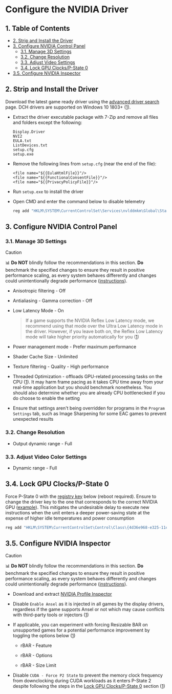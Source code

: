 # Configure the NVIDIA Driver

## 1. Table of Contents

- [2. Strip and Install the Driver](#2-strip-and-install-the-driver)
- [3. Configure NVIDIA Control Panel](#3-configure-nvidia-control-panel)
  - [3.1. Manage 3D Settings](#31-manage-3d-settings)
  - [3.2. Change Resolution](#32-change-resolution)
  - [3.3. Adjust Video  Settings](#33-adjust-video-color-settings)
  - [3.4. Lock GPU Clocks/P-State 0](#34-lock-gpu-clocksp-state-0)
- [3.5. Configure NVIDIA Inspector](#35-configure-nvidia-inspector)

## 2. Strip and Install the Driver

Download the latest game ready driver using the [advanced driver search](https://www.nvidia.com/download/find.aspx) page. DCH drivers are supported on Windows 10 1803+ ([1](https://nvidia.custhelp.com/app/answers/detail/a_id/4777/~/nvidia-dch%2Fstandard-display-drivers-for-windows-10-faq)).

- Extract the driver executable package with 7-Zip and remove all files and folders except the following:

    ```
    Display.Driver
    NVI2
    EULA.txt
    ListDevices.txt
    setup.cfg
    setup.exe
    ```

- Remove the following lines from ``setup.cfg`` (near the end of the file):

    ```
    <file name="${{EulaHtmlFile}}"/>
    <file name="${{FunctionalConsentFile}}"/>
    <file name="${{PrivacyPolicyFile}}"/>
    ```

- Run ``setup.exe`` to install the driver

- Open CMD and enter the command below to disable telemetry

    ```bat
    reg add "HKLM\SYSTEM\CurrentControlSet\Services\nvlddmkm\Global\Startup\SendTelemetryData" /t REG_DWORD /d "0" /f
    ```

## 3. Configure NVIDIA Control Panel

### 3.1. Manage 3D Settings

> [!CAUTION]
> 📊 **Do NOT** blindly follow the recommendations in this section. **Do** benchmark the specified changes to ensure they result in positive performance scaling, as every system behaves differently and changes could unintentionally degrade performance ([instructions](/README.md#3-benchmarking)).

- Anisotropic filtering - Off

- Antialiasing - Gamma correction - Off

- Low Latency Mode - On

    > If a game supports the NVIDIA Reflex Low Latency mode, we recommend using that mode over the Ultra Low Latency mode in the driver. However, if you leave both on, the Reflex Low Latency mode will take higher priority automatically for you ([1](https://www.nvidia.com/en-gb/geforce/news/reflex-low-latency-platform))

- Power management mode - Prefer maximum performance

- Shader Cache Size - Unlimited

- Texture filtering - Quality - High performance

- Threaded Optimization - offloads GPU-related processing tasks on the CPU ([1](https://tweakguides.pcgamingwiki.com/NVFORCE_8.html)). It may harm frame pacing as it takes CPU time away from your real-time application but you should benchmark nonetheless. You should also determine whether you are already CPU bottlenecked if you do choose to enable the setting

- Ensure that settings aren't being overridden for programs in the ``Program Settings`` tab, such as Image Sharpening for some EAC games to prevent unexpected results

### 3.2. Change Resolution

- Output dynamic range - Full

### 3.3. Adjust Video Color Settings

- Dynamic range - Full

## 3.4. Lock GPU Clocks/P-State 0

Force P-State 0 with the [registry key](https://github.com/djdallmann/GamingPCSetup/blob/master/CONTENT/RESEARCH/WINDRIVERS/README.md#q-is-there-a-registry-setting-that-can-force-your-display-adapter-to-remain-at-its-highest-performance-state-pstate-p0) below (reboot required). Ensure to change the driver key to the one that corresponds to the correct NVIDIA GPU ([example](/assets/images/find-driver-key-example.png)). This mitigates the undesirable delay to execute new instructions when the unit enters a deeper power-saving state at the expense of higher idle temperatures and power consumption

```bat
reg add "HKLM\SYSTEM\CurrentControlSet\Control\Class\{4d36e968-e325-11ce-bfc1-08002be10318}\0000" /v "DisableDynamicPstate" /t REG_DWORD /d "1" /f
```

## 3.5. Configure NVIDIA Inspector

> [!CAUTION]
> 📊 **Do NOT** blindly follow the recommendations in this section. **Do** benchmark the specified changes to ensure they result in positive performance scaling, as every system behaves differently and changes could unintentionally degrade performance ([instructions](/README.md#3-benchmarking)).

- Download and extract [NVIDIA Profile Inspector](https://github.com/Orbmu2k/nvidiaProfileInspector)

- Disable ``Enable Ansel`` as it is injected in all games by the display drivers, regardless if the game supports Ansel or not which may cause conflicts with third-party tools or injectors ([1](https://www.pcgamingwiki.com/wiki/Nvidia#Ansel))

- If applicable, you can experiment with forcing Resizable BAR on unsupported games for a potential performance improvement by toggling the options below ([1](https://www.youtube.com/watch?v=ZTOtqWTFSK8))

  - rBAR - Feature

  - rBAR - Options

  - rBAR - Size Limit

- Disable ``CUDA - Force P2 State`` to prevent the memory clock frequency from downclocking during CUDA workloads as it enters P-State 2 despite following the steps in the [Lock GPU Clocks/P-State 0](#34-lock-gpu-clocksp-state-0) section ([1](/assets/images/cuda-force-p2-state-analysis.png))
